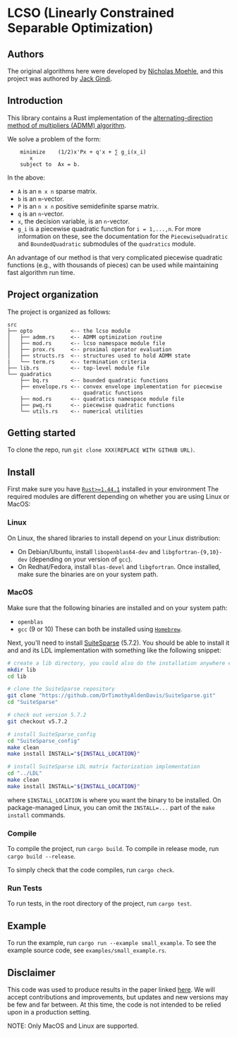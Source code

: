 # LCSO (Linearly Constrained Separable Optimization)

## Authors
The original algorithms here were developed by [Nicholas Moehle](@moehle), and this project was
authored by [Jack Gindi](@gindij).

## Introduction
This library contains a Rust implementation of the [alternating-direction
method of multipliers (ADMM) algorithm](https://stanford.edu/~boyd/admm.html).

We solve a problem of the form:
  ```
      minimize    (1/2)x'Px + q'x + ∑ g_i(x_i)
         x
      subject to  Ax = b.
  ```

In the above:
* `A` is an `m x n` sparse matrix.
* `b` is an `m`-vector.
* `P` is an `n x n` positive semidefinite sparse matrix.
* `q` is an `n`-vector.
* `x`, the decision variable, is an `n`-vector.
* `g_i` is a piecewise quadratic function for `i = 1,...,n`. For more information on these, 
  see the documentation for the `PiecewiseQuadratic` and `BoundedQuadratic`
  submodules of the `quadratics` module.

An advantage of our method is that very complicated piecewise quadratic functions (e.g., with 
thousands of pieces) can be used while maintaining fast algorithm run time.

## Project organization
The project is organized as follows:
```
src
├── opto            <-- the lcso module
│   ├── admm.rs     <-- ADMM optimization routine
│   ├── mod.rs      <-- lcso namespace module file
│   ├── prox.rs     <-- proximal operator evaluation
│   ├── structs.rs  <-- structures used to hold ADMM state
|   └── term.rs     <-- termination criteria
├── lib.rs          <-- top-level module file
└── quadratics
    ├── bq.rs       <-- bounded quadratic functions
    ├── envelope.rs <-- convex envelope implementation for piecewise
                        quadratic functions
    ├── mod.rs      <-- quadratics namespace module file
    ├── pwq.rs      <-- piecewise quadratic functions
    └── utils.rs    <-- numerical utilities
```

## Getting started
To clone the repo, run `git clone XXX(REPLACE WITH GITHUB URL)`.

## Install
First make sure you have [`Rust>=1.44.1`](https://www.rust-lang.org/tools/install) installed in your environment
The required modules are different depending on whether you are using Linux or MacOS:

### Linux
On Linux, the shared libraries to install depend on your Linux distribution:
* On Debian/Ubuntu, install `libopenblas64-dev` and `libgfortran-{9,10}-dev` (depending on your version of `gcc`).
* On Redhat/Fedora, install `blas-devel` and `libgfortran`.
Once installed, make sure the binaries are on your system path.

### MacOS
Make sure that the following binaries are installed and on your system path:
* `openblas`
* `gcc` (9 or 10)
These can both be installed using [`Homebrew`](http://brew.sh).

Next, you'll need to install [SuiteSparse](https://github.com/DrTimothyAldenDavis/SuiteSparse) (5.7.2). 
You should be able to install it and and its LDL implementation with something like the following snippet:
```bash
# create a lib directory, you could also do the installation anywhere else
mkdir lib
cd lib

# clone the SuiteSparse repository
git clone "https://github.com/DrTimothyAldenDavis/SuiteSparse.git"
cd "SuiteSparse" 

# check out version 5.7.2
git checkout v5.7.2

# install SuiteSparse_config
cd "SuiteSparse_config"
make clean
make install INSTALL="${INSTALL_LOCATION}"

# install SuiteSparse LDL matrix factorization implementation
cd "../LDL"
make clean
make install INSTALL="${INSTALL_LOCATION}"
```
where `$INSTALL_LOCATION` is where you want the binary to be installed. On package-managed Linux, you can omit the 
`INSTALL=...` part of the `make install` commands.

### Compile
To compile the project, run `cargo build`. To compile in release mode, run `cargo build --release`.

To simply check that the code compiles, run `cargo check`.

### Run Tests
To run tests, in the root directory of the project, run `cargo test`.

## Example
To run the example, run `cargo run --example small_example`. To see the example source code, see `examples/small_example.rs`.

## Disclaimer
This code was used to produce results in the paper linked [here](XXX). We will
accept contributions and improvements, but updates and new versions may be
few and far between. At this time, the code is not intended to be relied upon 
in a production setting.

NOTE: Only MacOS and Linux are supported.

